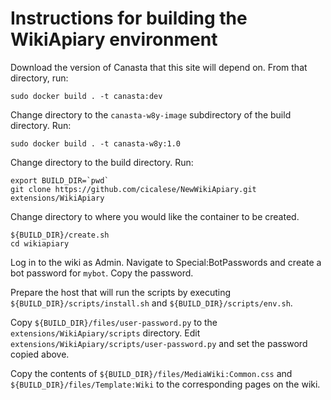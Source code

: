 # Instructions for building the WikiApiary environment

Download the version of Canasta that this site will depend on. From that
directory, run:

```
sudo docker build . -t canasta:dev
```

Change directory to the `canasta-w8y-image` subdirectory of the build directory.
Run:

```
sudo docker build . -t canasta-w8y:1.0
```

Change directory to the build directory. Run:

```
export BUILD_DIR=`pwd`
git clone https://github.com/cicalese/NewWikiApiary.git extensions/WikiApiary
```

Change directory to where you would like the container to be created.

```
${BUILD_DIR}/create.sh
cd wikiapiary
```

Log in to the wiki as Admin. Navigate to Special:BotPasswords and create a bot password for `mybot`. Copy the password.

Prepare the host that will run the scripts by executing `${BUILD_DIR}/scripts/install.sh` and `${BUILD_DIR}/scripts/env.sh`.

Copy `${BUILD_DIR}/files/user-password.py` to the `extensions/WikiApiary/scripts` directory. Edit `extensions/WikiApiary/scripts/user-password.py` and set the password copied above.

Copy the contents of `${BUILD_DIR}/files/MediaWiki:Common.css` and `${BUILD_DIR}/files/Template:Wiki` to the corresponding pages on the wiki.
